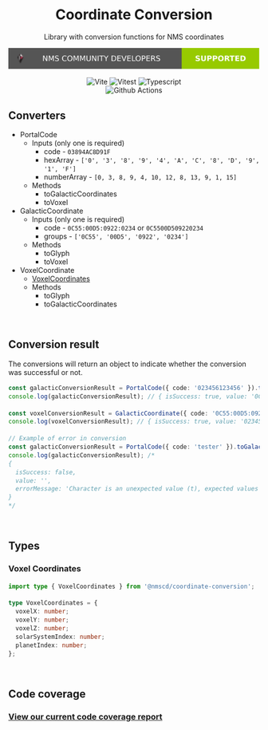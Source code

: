 <div align="center">

# Coordinate Conversion

Library with conversion functions for NMS coordinates

[![Supported by the No Man's Sky Community Developers & Designers](https://raw.githubusercontent.com/NMSCD/About/master/badge/green-ftb.svg)][nmscd] <br />

![Vite](https://img.shields.io/badge/Vite-B73BFE?style=for-the-badge&logo=vite&logoColor=FFD62E)
![Vitest](https://img.shields.io/badge/Vitest-202127?style=for-the-badge&logo=vitest)
![Typescript](https://img.shields.io/badge/TypeScript-007ACC?style=for-the-badge&logo=typescript&logoColor=white)
<br/>![Github Actions](https://img.shields.io/badge/Github%20Actions-2088FF?style=for-the-badge&logo=github%20actions&logoColor=white)

</div>

## Converters

- PortalCode
  - Inputs (only one is required)
    - code - `03894AC8D91F`
    - hexArray - `['0', '3', '8', '9', '4', 'A', 'C', '8', 'D', '9', '1', 'F']`
    - numberArray - `[0, 3, 8, 9, 4, 10, 12, 8, 13, 9, 1, 15]`
  - Methods
    - toGalacticCoordinates
    - toVoxel
- GalacticCoordinate
  - Inputs (only one is required)
    - code - `0C55:00D5:0922:0234` or `0C5500D509220234`
    - groups - `['0C55', '00D5', '0922', '0234']`
  - Methods
    - toGlyph
    - toVoxel
- VoxelCoordinate
  - [VoxelCoordinates](#voxel-coordinates)
  - Methods
    - toGlyph
    - toGalacticCoordinates

<br />

## Conversion result

The conversions will return an object to indicate whether the conversion was successful or not.

```ts
const galacticConversionResult = PortalCode({ code: '023456123456' }).toGalacticCoordinates();
console.log(galacticConversionResult); // { isSuccess: true, value: '0C55:00D5:0922:0234', errorMessage: ''

const voxelConversionResult = GalacticCoordinate({ code: '0C55:00D5:0922:0234' }).toGlyph();
console.log(voxelConversionResult); // { isSuccess: true, value: '023456123456', errorMessage: ''

// Example of error in conversion
const galacticConversionResult = PortalCode({ code: 'tester' }).toGalacticCoordinates();
console.log(galacticConversionResult); /*
{
  isSuccess: false,
  value: '',
  errorMessage: 'Character is an unexpected value (t), expected values 1, 2, 3, 4, 5, 6, 7, 8, 9, 0, a, b, c, d, e, f, A, B, C, D, E, F'
}
*/
```

<br />

## Types

### Voxel Coordinates

```ts
import type { VoxelCoordinates } from '@nmscd/coordinate-conversion';

type VoxelCoordinates = {
  voxelX: number;
  voxelY: number;
  voxelZ: number;
  solarSystemIndex: number;
  planetIndex: number;
};
```

<br />

## Code coverage

### [View our current code coverage report](https://nmscd.com/Coordinate-Conversion/coverage)

<br />
<br />

<!-- Links used in the page -->

[nmscd]: https://github.com/NMSCD?ref=nmscdCommunitySearch
